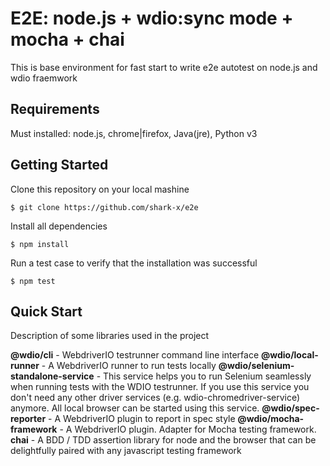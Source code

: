 #  E2E: node.js + wdio:sync mode + mocha + chai

This is base environment for fast start to write e2e autotest on node.js and wdio fraemwork

## Requirements
Must installed: node.js, chrome|firefox, Java(jre), Python v3

## Getting Started
Clone this repository on your local mashine

    $ git clone https://github.com/shark-x/e2e

Install all dependencies

    $ npm install

Run a test case to verify that the installation was successful

    $ npm test

## Quick Start

Description of some libraries used in the project 

**@wdio/cli** - WebdriverIO testrunner command line interface
**@wdio/local-runner** - A WebdriverIO runner to run tests locally
**@wdio/selenium-standalone-service** - This service helps you to run Selenium seamlessly when running tests with the WDIO testrunner. If you use this service you don't need any other driver services (e.g. wdio-chromedriver-service) anymore. All local browser can be started using this service.
**@wdio/spec-reporter** - A WebdriverIO plugin to report in spec style
**@wdio/mocha-framework** - A WebdriverIO plugin. Adapter for Mocha testing framework.
**chai** - А BDD / TDD assertion library for node and the browser that can be delightfully paired with any javascript testing framework